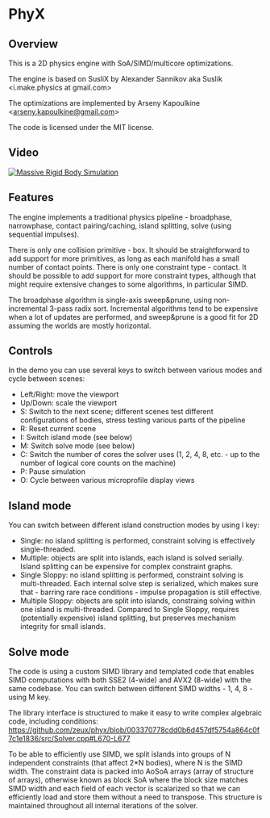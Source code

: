 # PhyX

## Overview

This is a 2D physics engine with SoA/SIMD/multicore optimizations.

The engine is based on SusliX by Alexander Sannikov aka Suslik &lt;i.make.physics at gmail.com&gt;

The optimizations are implemented by Arseny Kapoulkine &lt;arseny.kapoulkine@gmail.com&gt;

The code is licensed under the MIT license.

## Video

[![Massive Rigid Body Simulation](https://img.youtube.com/vi/2-UZkEjnBu4/0.jpg)](https://www.youtube.com/watch?v=2-UZkEjnBu4)

## Features

The engine implements a traditional physics pipeline - broadphase, narrowphase, contact pairing/caching, island splitting, solve (using sequential impulses).

There is only one collision primitive - box. It should be straightforward to add support for more primitives, as long as each manifold has a small number of contact points.
There is only one constraint type - contact. It should be possible to add support for more constraint types, although that might require extensive changes to some algorithms, in particular SIMD.

The broadphase algorithm is single-axis sweep&prune, using non-incremental 3-pass radix sort. Incremental algorithms tend to be expensive when a lot of updates are performed, and sweep&prune is a good fit for 2D assuming the worlds are mostly horizontal.

## Controls

In the demo you can use several keys to switch between various modes and cycle between scenes:

* Left/Right: move the viewport
* Up/Down: scale the viewport
* S: Switch to the next scene; different scenes test different configurations of bodies, stress testing various parts of the pipeline
* R: Reset current scene
* I: Switch island mode (see below)
* M: Switch solve mode (see below)
* C: Switch the number of cores the solver uses (1, 2, 4, 8, etc. - up to the number of logical core counts on the machine)
* P: Pause simulation
* O: Cycle between various microprofile display views

## Island mode

You can switch between different island construction modes by using I key:

* Single: no island splitting is performed, constraint solving is effectively single-threaded.
* Multiple: objects are split into islands, each island is solved serially. Island splitting can be expensive for complex constraint graphs.
* Single Sloppy: no island splitting is performed, constraint solving is multi-threaded. Each internal solve step is serialized, which makes sure that - barring rare race conditions - impulse propagation is still effective.
* Multiple Sloppy: objects are split into islands, constraing solving within one island is multi-threaded. Compared to Single Sloppy, requires (potentially expensive) island splitting, but preserves mechanism integrity for small islands.

## Solve mode

The code is using a custom SIMD library and templated code that enables SIMD computations with both SSE2 (4-wide) and AVX2 (8-wide) with the same codebase. You can switch between different SIMD widths - 1, 4, 8 - using M key.

The library interface is structured to make it easy to write complex algebraic code, including conditions:
https://github.com/zeux/phyx/blob/003370778cdd0b6d457df5754a864c0f7c1e1836/src/Solver.cpp#L670-L677

To be able to efficiently use SIMD, we split islands into groups of N independent constraints (that affect 2\*N bodies), where N is the SIMD width. The constraint data is packed into AoSoA arrays (array of structure of arrays), otherwise known as block SoA where the block size matches SIMD width and each field of each vector is scalarized so that we can efficiently load and store them without a need to transpose. This structure is maintained throughout all internal iterations of the solver.
